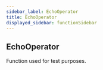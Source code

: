 ```yaml
---
sidebar_label: EchoOperator
title: EchoOperator
displayed_sidebar: functionSidebar
---
```


## EchoOperator

Function used for test purposes.

